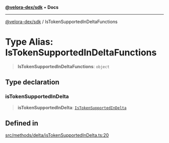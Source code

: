 [**@velora-dex/sdk**](../README.md) • **Docs**

***

[@velora-dex/sdk](../globals.md) / IsTokenSupportedInDeltaFunctions

# Type Alias: IsTokenSupportedInDeltaFunctions

> **IsTokenSupportedInDeltaFunctions**: `object`

## Type declaration

### isTokenSupportedInDelta

> **isTokenSupportedInDelta**: [`IsTokenSupportedInDelta`](../-internal-/type-aliases/IsTokenSupportedInDelta.md)

## Defined in

[src/methods/delta/isTokenSupportedInDelta.ts:20](https://github.com/VeloraDEX/paraswap-sdk/blob/feat/velora/src/methods/delta/isTokenSupportedInDelta.ts#L20)
